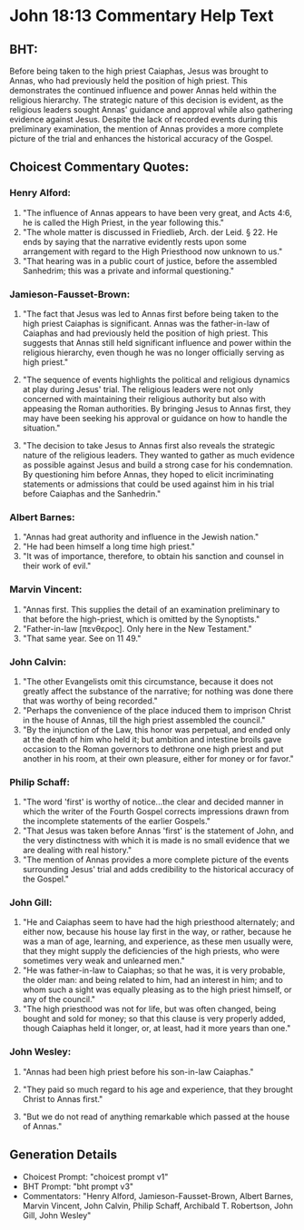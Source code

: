 # John 18:13 Commentary Help Text

## BHT:
Before being taken to the high priest Caiaphas, Jesus was brought to Annas, who had previously held the position of high priest. This demonstrates the continued influence and power Annas held within the religious hierarchy. The strategic nature of this decision is evident, as the religious leaders sought Annas' guidance and approval while also gathering evidence against Jesus. Despite the lack of recorded events during this preliminary examination, the mention of Annas provides a more complete picture of the trial and enhances the historical accuracy of the Gospel.

## Choicest Commentary Quotes:
### Henry Alford:
1. "The influence of Annas appears to have been very great, and Acts 4:6, he is called the High Priest, in the year following this."
2. "The whole matter is discussed in Friedlieb, Arch. der Leid. § 22. He ends by saying that the narrative evidently rests upon some arrangement with regard to the High Priesthood now unknown to us."
3. "That hearing was in a public court of justice, before the assembled Sanhedrim; this was a private and informal questioning."

### Jamieson-Fausset-Brown:
1. "The fact that Jesus was led to Annas first before being taken to the high priest Caiaphas is significant. Annas was the father-in-law of Caiaphas and had previously held the position of high priest. This suggests that Annas still held significant influence and power within the religious hierarchy, even though he was no longer officially serving as high priest."

2. "The sequence of events highlights the political and religious dynamics at play during Jesus' trial. The religious leaders were not only concerned with maintaining their religious authority but also with appeasing the Roman authorities. By bringing Jesus to Annas first, they may have been seeking his approval or guidance on how to handle the situation."

3. "The decision to take Jesus to Annas first also reveals the strategic nature of the religious leaders. They wanted to gather as much evidence as possible against Jesus and build a strong case for his condemnation. By questioning him before Annas, they hoped to elicit incriminating statements or admissions that could be used against him in his trial before Caiaphas and the Sanhedrin."

### Albert Barnes:
1. "Annas had great authority and influence in the Jewish nation."
2. "He had been himself a long time high priest."
3. "It was of importance, therefore, to obtain his sanction and counsel in their work of evil."

### Marvin Vincent:
1. "Annas first. This supplies the detail of an examination preliminary to that before the high-priest, which is omitted by the Synoptists."
2. "Father-in-law [πενθερος]. Only here in the New Testament."
3. "That same year. See on 11 49."

### John Calvin:
1. "The other Evangelists omit this circumstance, because it does not greatly affect the substance of the narrative; for nothing was done there that was worthy of being recorded."
2. "Perhaps the convenience of the place induced them to imprison Christ in the house of Annas, till the high priest assembled the council."
3. "By the injunction of the Law, this honor was perpetual, and ended only at the death of him who held it; but ambition and intestine broils gave occasion to the Roman governors to dethrone one high priest and put another in his room, at their own pleasure, either for money or for favor."

### Philip Schaff:
1. "The word 'first' is worthy of notice...the clear and decided manner in which the writer of the Fourth Gospel corrects impressions drawn from the incomplete statements of the earlier Gospels." 
2. "That Jesus was taken before Annas 'first' is the statement of John, and the very distinctness with which it is made is no small evidence that we are dealing with real history." 
3. "The mention of Annas provides a more complete picture of the events surrounding Jesus' trial and adds credibility to the historical accuracy of the Gospel."

### John Gill:
1. "He and Caiaphas seem to have had the high priesthood alternately; and either now, because his house lay first in the way, or rather, because he was a man of age, learning, and experience, as these men usually were, that they might supply the deficiencies of the high priests, who were sometimes very weak and unlearned men."
2. "He was father-in-law to Caiaphas; so that he was, it is very probable, the older man: and being related to him, had an interest in him; and to whom such a sight was equally pleasing as to the high priest himself, or any of the council."
3. "The high priesthood was not for life, but was often changed, being bought and sold for money; so that this clause is very properly added, though Caiaphas held it longer, or, at least, had it more years than one."

### John Wesley:
1. "Annas had been high priest before his son-in-law Caiaphas." 

2. "They paid so much regard to his age and experience, that they brought Christ to Annas first." 

3. "But we do not read of anything remarkable which passed at the house of Annas."


## Generation Details
- Choicest Prompt: "choicest prompt v1"
- BHT Prompt: "bht prompt v3"
- Commentators: "Henry Alford, Jamieson-Fausset-Brown, Albert Barnes, Marvin Vincent, John Calvin, Philip Schaff, Archibald T. Robertson, John Gill, John Wesley"
